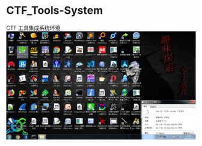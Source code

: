 # CTF_Tools-System
CTF 工具集成系统环境
 ![image text](https://github.com/Harveysn0w/CTF_Tools-System/blob/master/CTF-Tools1.PNG)
